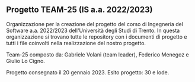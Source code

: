 ## Progetto TEAM-25 (IS a.a. 2022/2023)

Organizzazione per la creazione del progetto del corso di Ingegneria del Software a.a. 2022/2023 dell'Università degli Studi di Trento.
In questa organizzazione si trovano tutte le repository con i documenti di progetto e tutti i file coinvolti nella realizzazione del nostro progetto.

Team-25 composto da: Gabriele Volani (team leader), Federico Menegoz e Giulio Lo Cigno.

Progetto consegnato il 20 gennaio 2023. Esito progetto: 30 e lode.
